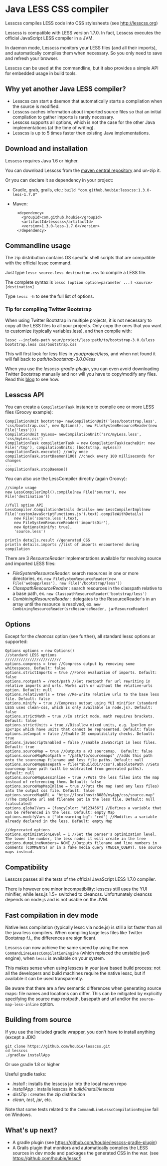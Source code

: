 Java LESS CSS compiler
======================

Lesscss compiles LESS code into CSS stylesheets (see <http://lesscss.org>)

Lesscss is compatible with LESS version 1.7.0. In fact, Lesscss executes the official JavaScript LESS compiler in a JVM.

In daemon mode, Lesscss monitors your LESS files (and all their imports), and automatically compiles them when necessary.
So you only need to save and refresh your browser.

Lesscss can be used at the commandline, but it also provides a simple API for embedded usage in build tools.


## Why yet another Java LESS compiler?

* Lesscss can start a daemon that automatically starts a compilation when the source is modified.
* Lesscss caches information about imported source files so that an initial compilation to gather imports is rarely necessary.
* Lesscss supports all options, which is not the case for the other Java implementations (at the time of writing).
* Lesscss is up to 5 times faster then existing Java implementations.


## Download and installation

Lesscss requires Java 1.6 or higher.

You can download Lesscss from the [maven central repository](http://central.maven.org/maven2/com/github/houbie/lesscss/1.3.0-less-1.7.0/lesscss-1.3.0-less-1.7.0.zip)
and un-zip it.

Or you can declare it as dependency in your project:

* Gradle, grab, grails, etc.: `build "com.github.houbie:lesscss:1.3.0-less-1.7.0"`
* Maven:

        <dependency>
          <groupId>com.github.houbie</groupId>
          <artifactId>lesscss</artifactId>
          <version>1.3.0-less-1.7.0</version>
        </dependency>

## Commandline usage

The zip distribution contains OS specific shell scripts that are compatible with the official lessc command.

Just type `lessc source.less destination.css` to compile a LESS file.

The complete syntax is `lessc [option option=parameter ...] <source> [destination]`

Type `lessc -h` to see the full list of options.

### Tip for compiling Twitter Bootstrap

When using Twitter Bootstrap in multiple projects, it is not necessary to copy all the LESS files to all your projects.
Only copy the ones that you want to customize (typically variables.less), and then compile with:

    lessc --include-path your/project/less:path/to/bootstrap-3.0.0/less bootstrap.less css/bootstrap.css

This will first look for less files in _your/project/less_, and when not found it will fall back to _path/to/bootstrap-3.0.0/less_

When you use the _lesscss-gradle-plugin_, you can even avoid downloading Twitter Bootstrap manually and nor will you have
to  copy/modify any files. Read this [blog](http://houbie.blogspot.be/2014/04/customizing-twitter-bootstrap-with_9504.html) to see how.

## Lesscss API

You can create a `CompilationTask` instance to compile one or more LESS files (Groovy example):

    CompilationUnit bootstrap= newCompilationUnit('less/bootstrap.less', 'css/bootstrap.css', new Options(), new FileSystemResourceReader(new File('less')))
    CompilationUnit myLess= newCompilationUnit('src/myLess.less', 'css/myLess.css')
    CompilationTask compilationTask = new CompilationTask(cacheDir: new File('/tmp'), compilationUnits: [bootstrap, myLess])
    compilationTask.execute() //only once
    compilationTask.startDaemon(100) //check every 100 milliseconds for changes
    ...
    compilationTask.stopDaemon()

You can also use the LessCompiler directly (again Groovy):

    //simple usage
    new LessCompilerImpl().compile(new File('source'), new File('destination'))

    //full option API
    LessCompiler.CompilationDetails details= new LessCompilerImpl(new File('customJavaScriptFunctions.js').text).compileWithDetails(
        new File('source.less').text,
        new FileSystemResourceReader('importsDir'),
        new Options(minify: true),
        'source.less')

    println details.result //generated CSS
    println details.imports //list of imports encountered during compilation

There are 3 _ResourceReader_ implementations available for resolving source and imported LESS files:

* _FileSystemResourceReader_: search resources in one or more directories, ex. `new FileSystemResourceReader(new File('webapp/less'), new File('/bootstrap/less'))`
* _ClasspathResourceReader_ : search resources in the classpath relative to a base path, ex. `new ClasspathResourceReader('bootstrap/less')`
* _CombiningResourceReader_ : delegates to the ResourceReader's in an array until the resource is resolved, ex. `new CombiningResourceReader(srcResourceReader, jarResourceReader)`

## Options
Except for the _cleancss_ option (see further), all standard lessc options ar supported:

    Options options = new Options()
    //standard LESS options
    /////////////////////////
    options.compress = true //Compress output by removing some whitespaces. Default: false
    options.strictImports = true //Force evaluation of imports. Default: false
    options.rootpath = /root/path //Set rootpath for url rewriting in relative imports and urls. Works with or without the relative-urls option. Default: null
    options.relativeUrls = true //Re-write relative urls to the base less file. Default: false
    options.minify = true //Compress output using YUI minifier (standard LESS uses clean-css, which is only available in node.js). Default: false
    options.strictMath = true //In strict mode, math requires brackets. Default: false
    options.strictUnits = true //Disallow mixed units, e.g. 1px+1em or 1px*1px which have units that cannot be represented. Default: false
    options.ieCompat = false //Enable IE compatibility checks. Default: true
    options.javascriptEnabled = false //Enable JavaScript in less files. Default: true
    options.sourceMap = true //Outputs a v3 sourcemap.  Default: false
    options.sourceMapRootpath = "/path/to/sourcemaps" //adds this path onto the sourcemap filename and less file paths. Default: null
    options.sourceMapBasepath = file("$buildDir/css").absolutePath //Sets sourcemap base path (will be subtracted from generated paths). Default: null
    options.sourceMapLessInline = true //Puts the less files into the map instead of referencing them. Default: false
    options.sourceMapMapInline = true //Puts the map (and any less files) into the output css file. Default: false
    options.sourceMapURL = "http://localhost:8080/myApp/css/source.map" //The complete url and filename put in the less file. Default: null (calculated)
    options.globalVars = [fancyColor: "#123456"] //Defines a variable that can be referenced in the less. Default: empty Map
    options.modifyVars = ["btn-warning-bg": "red"] //Modifies a variable already declared in the less. Default: empty Map

    //deprecated options
    options.optimizationLevel = 1 //Set the parser's optimization level. The lower the number, the less nodes it will create in the tree
    options.dumpLineNumbers= NONE //Outputs filename and line numbers in comments (COMMENTS) or in a fake media query (MEDIA_QUERY). Use source maps instead.


## Compatibility

Lesscss passes all the tests of the official JavaScript LESS 1.7.0 compiler.

There is however one minor incompatibility: lesscss still uses the YUI minifier, while less.js 1.5+ switched to cleancss.
Unfortunately cleancss depends on node.js and is not usable on the JVM.

## Fast compilation in dev mode

Native less compilation (typically lessc via node.js) is still a lot faster than all the java less compilers.
When compiling large less files like Twitter Bootstrap f.i., the differences are significant.

Lesscss can now achieve the same speed by using the new `CommandLineLesscCompilationEngine` (which replaced the unstable jav8 engine),
when `lessc` is available on your system.

This makes sense when using lesscss in your java based build process: not all the developers and build machines require the native lessc,
but if available it can be used transparently.

Be aware that there are a few semantic differences when generating source maps: file names and locations can differ.
This can be mitigated by explicitly specifying the source map rootpath, basepath and url and/or the `source-map-less-inline` option.

## Building from source
If you use the included gradle wrapper, you don't have to install anything (except a JDK)

    git clone https://github.com/houbie/lesscss.git
    cd lesscss
    ./gradlew installApp

Or use gradle 1.8 or higher

Useful gradle tasks:

* _install_ : installs the lesscss jar into the local maven repo
* _installApp_ : installs lesscss in _build/install/lesscss_
* _distZip_ : creates the zip distribution
* _clean_, _test_, _jar_, etc.

Note that some tests related to the `CommandLineLesscCompilationEngine` fail on Windows.

## What's up next?

* A gradle plugin (see https://github.com/houbie/lesscss-gradle-plugin)
* A Grails plugin that monitors and automatically compiles the LESS sources in dev mode and packages the generated CSS in the war.
  (see https://github.com/houbie/lessc/)
